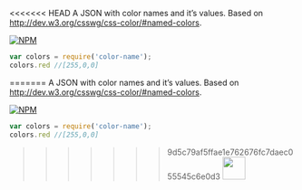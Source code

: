 <<<<<<< HEAD
A JSON with color names and it’s values. Based on http://dev.w3.org/csswg/css-color/#named-colors.

[![NPM](https://nodei.co/npm/color-name.png?mini=true)](https://nodei.co/npm/color-name/)


```js
var colors = require('color-name');
colors.red //[255,0,0]
```

=======
A JSON with color names and it’s values. Based on http://dev.w3.org/csswg/css-color/#named-colors.

[![NPM](https://nodei.co/npm/color-name.png?mini=true)](https://nodei.co/npm/color-name/)


```js
var colors = require('color-name');
colors.red //[255,0,0]
```

>>>>>>> 9d5c79af5ffae1e762676fc7daec055545c6e0d3
<a href="UNLICENSE"><img src="http://upload.wikimedia.org/wikipedia/commons/6/62/PD-icon.svg" width="40"/></a>